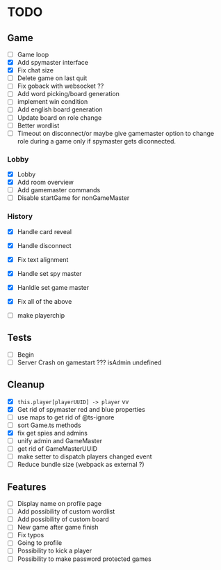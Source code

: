 # TODO

## Game

- [ ] Game loop
- [x] Add spymaster interface
- [x] Fix chat size
- [ ] Delete game on last quit
- [ ] Fix goback with websocket ??
- [ ] Add word picking/board generation
- [ ] implement win condition
- [ ] Add english board generation
- [ ] Update board on role change
- [ ] Better wordlist
- [ ] Timeout on disconnect/or maybe give gamemaster option to change role during a game only if spymaster gets diconnected.

### Lobby

- [x] Lobby
- [x] Add room overview
- [ ] Add gamemaster commands
- [ ] Disable startGame for nonGameMaster

### History

- [x] Handle card reveal
- [x] Handle disconnect
- [x] Fix text alignment
- [x] Handle set spy master
- [x] Hanldle set game master
- [x] Fix all of the above
- [ ] make playerchip 


## Tests

- [ ] Begin
- [ ] Server Crash on gamestart ??? isAdmin undefined

## Cleanup

- [x] `this.player[playerUUID] -> player` vv
- [x] Get rid of spymaster red and blue properties
- [ ] use maps to get rid of @ts-ignore
- [ ] sort Game.ts methods
- [x] fix get spies and admins
- [ ] unify admin and GameMaster
- [ ] get rid of GameMasterUUID
- [ ] make setter to dispatch players changed event
- [ ] Reduce bundle size (webpack as external ?)

## Features

- [ ] Display name on profile page
- [ ] Add possibility of custom wordlist
- [ ] Add possibility of custom board
- [ ] New game after game finish
- [ ] Fix typos
- [ ] Going to profile
- [ ] Possibility to kick a player
- [ ] Possibility to make password protected games